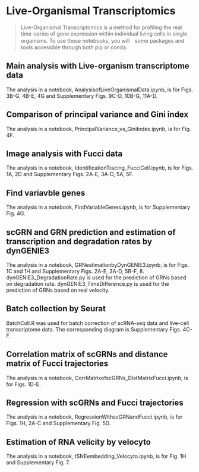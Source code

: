 # Live-Organismal Transcriptomics
>Live-Organismal Transcriptomics is a method for profiling the real time-series of gene expression within individual living cells in single organisms. To use these notebooks, you will　some packages and tools accessible through both pip or conda.

## Main analysis with Live-organism transcriptome data
The analysis in a notebook, AnalysisofLiveOrganismalData.ipynb, is for Figs. 3B-G, 4B-E, 4G and Supplementary Figs. 9C-D, 10B-G, 11A-D.

## Comparison of principal variance and Gini index
The analysis in a notebook, PrincipalVariance_vs_GiniIndex.ipynb, is for Fig. 4F.

## Image analysis with Fucci data
The analysis in a notebook, IdentificationTracing_FucciCell.ipynb, is for Figs. 1A, 2D and Supplementary Figs. 2A-E, 3A-D, 5A, 5F.

## Find variavble genes
The analysis in a notebook, FindVariableGenes.ipynb, is for Supplementary Fig. 4G.

## scGRN and GRN prediction and estimation of transcription and degradation rates by dynGENIE3
The analysis in a notebook, GRNestimationbyDynGENIE3.ipynb, is for Figs. 1C and 1H and Supplementary Figs. 2A-E, 3A-D, 5B-F, 8.
dynGENIE3_DegradationRate.py is used for the prediction of GRNs based on degradation rate.
dynGENIE3_TimeDifference.py is used for the prediction of GRNs based on real velocity.

## Batch collection by Seurat
BatchColl.R was used for batch correction of scRNA-seq data and live-cell transcriptome data. The corresponding diagram is Supplementary Figs. 4C-F.

## Correlation matrix of scGRNs and distance matrix of Fucci trajectories
The analysis in a notebook, CorrMatrixofscGRNs_DistMatrixFucci.ipynb, is for Figs. 1D-E.

## Regression with scGRNs and Fucci trajectories
The analysis in a notebook, RegressionWithscGRNandFucci.ipynb, is for Figs. 1H, 2A-C and Supplementary Fig. 5D.

## Estimation of RNA velicity by velocyto
The analysis in a notebook, tSNEembedding_Velocyto.ipynb, is for Fig. 1H and Supplementary Fig. 7.

